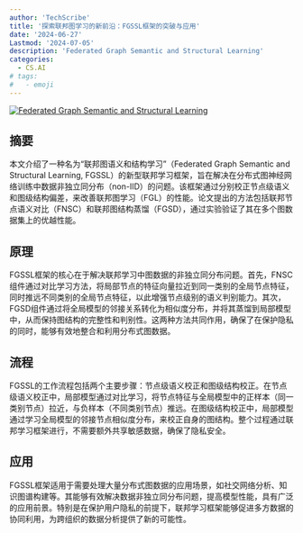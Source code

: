 ```yaml
---
author: 'TechScribe'
title: '探索联邦图学习的新前沿：FGSSL框架的突破与应用'
date: '2024-06-27'
Lastmod: '2024-07-05'
description: 'Federated Graph Semantic and Structural Learning'
categories:
  - CS.AI
# tags:
#   - emoji
---
```


[![Federated Graph Semantic and Structural Learning](https://arxiv-research-1301205113.cos.ap-guangzhou.myqcloud.com/images/2406.18937v2.pdf_0.jpg)](https://arxiv.org/abs/2406.18937v2)

## 摘要

本文介绍了一种名为“联邦图语义和结构学习”（Federated Graph Semantic and Structural Learning, FGSSL）的新型联邦学习框架，旨在解决在分布式图神经网络训练中数据非独立同分布（non-IID）的问题。该框架通过分别校正节点级语义和图级结构偏差，来改善联邦图学习（FGL）的性能。论文提出的方法包括联邦节点语义对比（FNSC）和联邦图结构蒸馏（FGSD），通过实验验证了其在多个图数据集上的优越性能。<!--more-->

## 原理

FGSSL框架的核心在于解决联邦学习中图数据的非独立同分布问题。首先，FNSC组件通过对比学习方法，将局部节点的特征向量拉近到同一类别的全局节点特征，同时推远不同类别的全局节点特征，以此增强节点级别的语义判别能力。其次，FGSD组件通过将全局模型的邻接关系转化为相似度分布，并将其蒸馏到局部模型中，从而保持图结构的完整性和判别性。这两种方法共同作用，确保了在保护隐私的同时，能够有效地整合和利用分布式图数据。

## 流程

FGSSL的工作流程包括两个主要步骤：节点级语义校正和图级结构校正。在节点级语义校正中，局部模型通过对比学习，将节点特征与全局模型中的正样本（同一类别节点）拉近，与负样本（不同类别节点）推远。在图级结构校正中，局部模型通过学习全局模型的邻接节点相似度分布，来校正自身的图结构。整个过程通过联邦学习框架进行，不需要额外共享敏感数据，确保了隐私安全。

## 应用

FGSSL框架适用于需要处理大量分布式图数据的应用场景，如社交网络分析、知识图谱构建等。其能够有效解决数据非独立同分布问题，提高模型性能，具有广泛的应用前景。特别是在保护用户隐私的前提下，联邦学习框架能够促进多方数据的协同利用，为跨组织的数据分析提供了新的可能性。